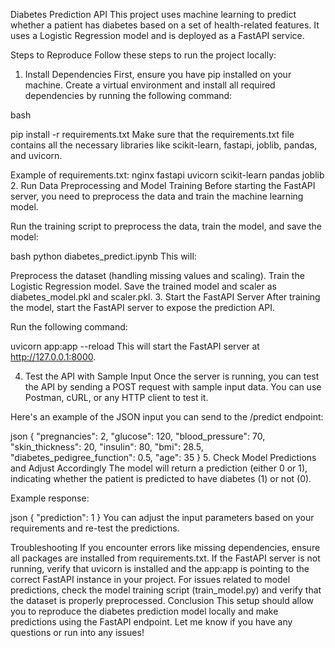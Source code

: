 Diabetes Prediction API
This project uses machine learning to predict whether a patient has diabetes based on a set of health-related features. It uses a Logistic Regression model and is deployed as a FastAPI service.

Steps to Reproduce
Follow these steps to run the project locally:

1. Install Dependencies
First, ensure you have pip installed on your machine. Create a virtual environment and install all required dependencies by running the following command:

bash

pip install -r requirements.txt
Make sure that the requirements.txt file contains all the necessary libraries like scikit-learn, fastapi, joblib, pandas, and uvicorn.

Example of requirements.txt:
nginx
fastapi
uvicorn
scikit-learn
pandas
joblib
2. Run Data Preprocessing and Model Training
Before starting the FastAPI server, you need to preprocess the data and train the machine learning model.

Run the training script to preprocess the data, train the model, and save the model:

bash
python diabetes_predict.ipynb
This will:

Preprocess the dataset (handling missing values and scaling).
Train the Logistic Regression model.
Save the trained model and scaler as diabetes_model.pkl and scaler.pkl.
3. Start the FastAPI Server
After training the model, start the FastAPI server to expose the prediction API.

Run the following command:


uvicorn app:app --reload
This will start the FastAPI server at http://127.0.0.1:8000.

4. Test the API with Sample Input
Once the server is running, you can test the API by sending a POST request with sample input data. You can use Postman, cURL, or any HTTP client to test it.

Here's an example of the JSON input you can send to the /predict endpoint:

json
{
    "pregnancies": 2,
    "glucose": 120,
    "blood_pressure": 70,
    "skin_thickness": 20,
    "insulin": 80,
    "bmi": 28.5,
    "diabetes_pedigree_function": 0.5,
    "age": 35
}
5. Check Model Predictions and Adjust Accordingly
The model will return a prediction (either 0 or 1), indicating whether the patient is predicted to have diabetes (1) or not (0).

Example response:

json
{
    "prediction": 1
}
You can adjust the input parameters based on your requirements and re-test the predictions.

Troubleshooting
If you encounter errors like missing dependencies, ensure all packages are installed from requirements.txt.
If the FastAPI server is not running, verify that uvicorn is installed and the app:app is pointing to the correct FastAPI instance in your project.
For issues related to model predictions, check the model training script (train_model.py) and verify that the dataset is properly preprocessed.
Conclusion
This setup should allow you to reproduce the diabetes prediction model locally and make predictions using the FastAPI endpoint. Let me know if you have any questions or run into any issues!